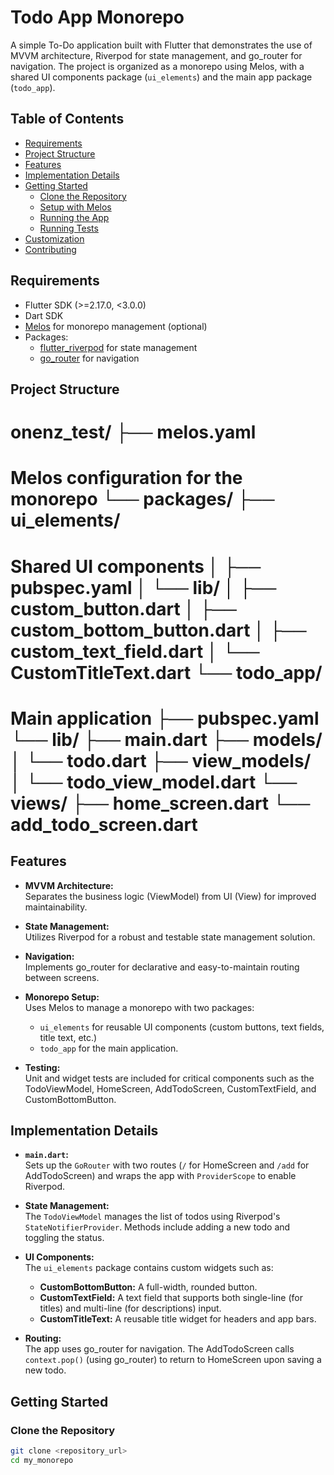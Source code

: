# Todo App Monorepo

A simple To-Do application built with Flutter that demonstrates the use of MVVM architecture, Riverpod for state management, and go_router for navigation. The project is organized as a monorepo using Melos, with a shared UI components package (`ui_elements`) and the main app package (`todo_app`).

## Table of Contents

- [Requirements](#requirements)
- [Project Structure](#project-structure)
- [Features](#features)
- [Implementation Details](#implementation-details)
- [Getting Started](#getting-started)
    - [Clone the Repository](#clone-the-repository)
    - [Setup with Melos](#setup-with-melos)
    - [Running the App](#running-the-app)
    - [Running Tests](#running-tests)
- [Customization](#customization)
- [Contributing](#contributing)


## Requirements

- Flutter SDK (>=2.17.0, <3.0.0)
- Dart SDK
- [Melos](https://pub.dev/packages/melos) for monorepo management (optional)
- Packages:
    - [flutter_riverpod](https://pub.dev/packages/flutter_riverpod) for state management
    - [go_router](https://pub.dev/packages/go_router) for navigation

## Project Structure

 # onenz_test/ ├── melos.yaml
 # Melos configuration for the monorepo └── packages/ ├── ui_elements/ 
 # Shared UI components │ ├── pubspec.yaml │ └── lib/ │ ├── custom_button.dart │ ├── custom_bottom_button.dart │ ├── custom_text_field.dart │ └── CustomTitleText.dart └── todo_app/ 
 # Main application ├── pubspec.yaml └── lib/ ├── main.dart ├── models/ │ └── todo.dart ├── view_models/ │ └── todo_view_model.dart └── views/ ├── home_screen.dart └── add_todo_screen.dart

## Features

- **MVVM Architecture:**  
  Separates the business logic (ViewModel) from UI (View) for improved maintainability.

- **State Management:**  
  Utilizes Riverpod for a robust and testable state management solution.

- **Navigation:**  
  Implements go_router for declarative and easy-to-maintain routing between screens.

- **Monorepo Setup:**  
  Uses Melos to manage a monorepo with two packages:
    - `ui_elements` for reusable UI components (custom buttons, text fields, title text, etc.)
    - `todo_app` for the main application.

- **Testing:**  
  Unit and widget tests are included for critical components such as the TodoViewModel, HomeScreen, AddTodoScreen, CustomTextField, and CustomBottomButton.

## Implementation Details

- **`main.dart`:**  
  Sets up the `GoRouter` with two routes (`/` for HomeScreen and `/add` for AddTodoScreen) and wraps the app with `ProviderScope` to enable Riverpod.

- **State Management:**  
  The `TodoViewModel` manages the list of todos using Riverpod's `StateNotifierProvider`. Methods include adding a new todo and toggling the status.

- **UI Components:**  
  The `ui_elements` package contains custom widgets such as:
    - **CustomBottomButton:** A full-width, rounded button.
    - **CustomTextField:** A text field that supports both single-line (for titles) and multi-line (for descriptions) input.
    - **CustomTitleText:** A reusable title widget for headers and app bars.

- **Routing:**  
  The app uses go_router for navigation. The AddTodoScreen calls `context.pop()` (using go_router) to return to HomeScreen upon saving a new todo.

## Getting Started

### Clone the Repository

```bash
git clone <repository_url>
cd my_monorepo

